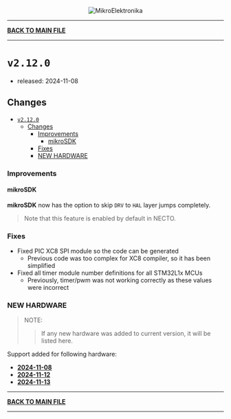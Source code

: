 <p align="center">
  <img src="http://www.mikroe.com/img/designs/beta/logo_small.png?raw=true" alt="MikroElektronika"/>
</p>

---

**[BACK TO MAIN FILE](../../changelog.md)**

---

# `v2.12.0`

+ released: 2024-11-08

## Changes

+ [`v2.12.0`](#v2120)
  + [Changes](#changes)
    + [Improvements](#improvements)
      + [mikroSDK](#mikrosdk)
    + [Fixes](#fixes)
    + [NEW HARDWARE](#new-hardware)

### Improvements

#### mikroSDK

**mikroSDK** now has the option to skip `DRV` to `HAL` layer jumps completely.

> Note that this feature is enabled by default in NECTO.

### Fixes

+ Fixed PIC XC8 SPI module so the code can be generated
  + Previous code was too complex for XC8 compiler, so it has been simplified
+ Fixed all timer module number definitions for all STM32L1x MCUs
  + Previously, timer/pwm was not working correctly as these values were incorrect

### NEW HARDWARE

> NOTE:
>> If any new hardware was added to current version, it will be listed here.

Support added for following hardware:

+ **[2024-11-08](./new_hw/2024-11-08.md)**
+ **[2024-11-12](./new_hw/2024-11-12.md)**
+ **[2024-11-13](./new_hw/2024-11-13.md)**

---

**[BACK TO MAIN FILE](../../changelog.md)**

---
